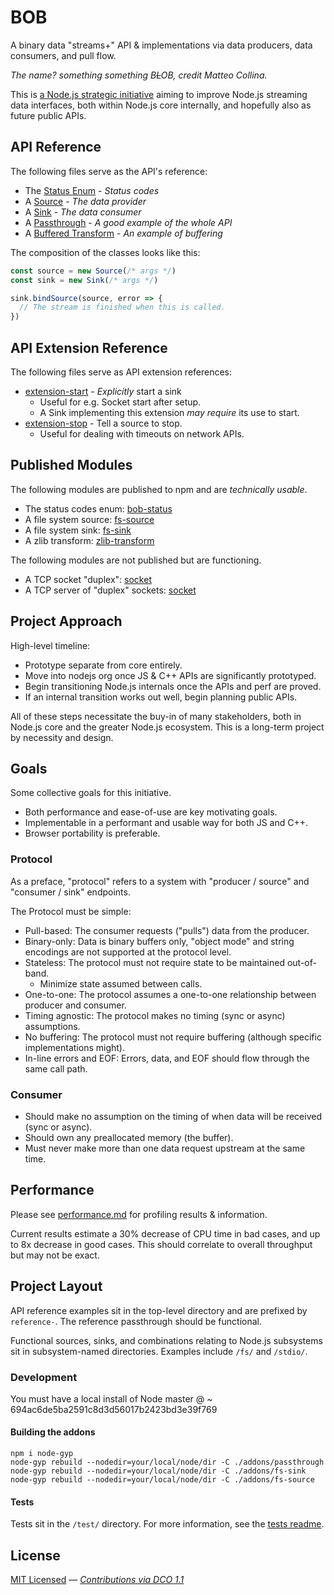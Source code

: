 # BOB

A binary data "streams+" API & implementations via data producers, data consumers, and pull flow.

_The name? something something B~~L~~OB, credit Matteo Collina._

This is [a Node.js strategic initiative](https://github.com/nodejs/TSC/blob/master/Strategic-Initiatives.md#current-initiatives) aiming to improve Node.js streaming data interfaces, both within Node.js core internally, and hopefully also as future public APIs.

## API Reference

The following files serve as the API's reference:
- The [Status Enum](reference-status-enum.js) - _Status codes_
- A [Source](reference-source.js) - _The data provider_
- A [Sink](reference-sink.js) - _The data consumer_
- A [Passthrough](reference-passthrough.js) - _A good example of the whole API_
- A [Buffered Transform](reference-buffered-transform.js) - _An example of buffering_

The composition of the classes looks like this:
```js
const source = new Source(/* args */)
const sink = new Sink(/* args */)

sink.bindSource(source, error => {
  // The stream is finished when this is called.
})
```

## API Extension Reference

The following files serve as API extension references:
- [extension-start](reference-extension-start.js) - _Explicitly_ start a sink
  * Useful for e.g. Socket start after setup.
  * A Sink implementing this extension _may require_ its use to start.
- [extension-stop](reference-extension-stop.js) - Tell a source to stop.
  * Useful for dealing with timeouts on network APIs.

## Published Modules

The following modules are published to npm and are _technically usable_.
- The status codes enum: [bob-status](https://github.com/Fishrock123/bob-status)
- A file system source: [fs-source](https://github.com/Fishrock123/fs-source)
- A file system sink: [fs-sink](https://github.com/Fishrock123/fs-sink)
- A zlib transform: [zlib-transform](https://github.com/Fishrock123/zlib-transform)

The following modules are not published but are functioning.
- A TCP socket "duplex": [socket](https://github.com/Fishrock123/socket)
- A TCP server of "duplex" sockets: [socket](https://github.com/Fishrock123/socket)

## Project Approach

High-level timeline:
- Prototype separate from core entirely.
- Move into nodejs org once JS & C++ APIs are significantly prototyped.
- Begin transitioning Node.js internals once the APIs and perf are proved.
- If an internal transition works out well, begin planning public APIs.

All of these steps necessitate the buy-in of many stakeholders, both in Node.js core and the greater Node.js ecosystem. This is a long-term project by necessity and design.

## Goals
Some collective goals for this initiative.

- Both performance and ease-of-use are key motivating goals.
- Implementable in a performant and usable way for both JS and C++.
- Browser portability is preferable.

### Protocol
As a preface, "protocol" refers to a system with "producer / source" and "consumer / sink" endpoints.

The Protocol must be simple:
- Pull-based: The consumer requests ("pulls") data from the producer.
- Binary-only: Data is binary buffers only, "object mode" and string encodings are not supported at the protocol level.
- Stateless: The protocol must not require state to be maintained out-of-band.
  - Minimize state assumed between calls.
- One-to-one: The protocol assumes a one-to-one relationship between producer and consumer.
- Timing agnostic: The protocol makes no timing (sync or async) assumptions.
- No buffering: The protocol must not require buffering (although specific implementations might).
- In-line errors and EOF: Errors, data, and EOF should flow through the same call path.

### Consumer
- Should make no assumption on the timing of when data will be received (sync or async).
- Should own any preallocated memory (the buffer).
- Must never make more than one data request upstream at the same time.

## Performance

Please see [performance.md](performance.md) for profiling results & information.

Current results estimate a 30% decrease of CPU time in bad cases, and up to 8x decrease in good cases. This should correlate to overall throughput but may not be exact.

## Project Layout

API reference examples sit in the top-level directory and are prefixed by `reference-`. The reference passthrough should be functional.

Functional sources, sinks, and combinations relating to Node.js subsystems sit in subsystem-named directories. Examples include `/fs/` and `/stdio/`.

### Development

You must have a local install of Node master @ ~ 694ac6de5ba2591c8d3d56017b2423bd3e39f769

#### Building the addons

```
npm i node-gyp
node-gyp rebuild --nodedir=your/local/node/dir -C ./addons/passthrough
node-gyp rebuild --nodedir=your/local/node/dir -C ./addons/fs-sink
node-gyp rebuild --nodedir=your/local/node/dir -C ./addons/fs-source
```

#### Tests

Tests sit in the `/test/` directory.
For more information, see the [tests readme](tests/readme.md).

## License

[MIT Licensed](license) — _[Contributions via DCO 1.1](contributing.md#developers-certificate-of-origin)_
